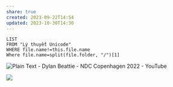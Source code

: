 ```yaml
---
share: true
created: 2023-09-22T14:54
updated: 2023-10-30T14:30
---
```

```dataview
LIST
FROM "Lý thuyết Unicode" 
WHERE file.name!=this.file.name
Where file.name=split(file.folder, "/")[1]
```
![Plain Text - Dylan Beattie - NDC Copenhagen 2022 - YouTube](https://youtu.be/gd5uJ7Nlvvo)

![](https://youtu.be/5OPkGQoPeHk?si=Y2mZenbD8oXLf8fA) 
